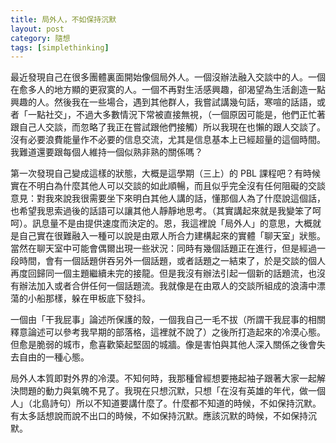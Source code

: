 ```yaml
---
title: 局外人，不如保持沉默
layout: post
category: 隨想
tags: [simplethinking]
---
```

最近發現自己在很多團體裏面開始像個局外人。一個沒辦法融入交談中的人。一個在愈多人的地方顯的更寂寞的人。一個不再對生活感興趣，卻渴望為生活創造一點興趣的人。然後我在一些場合，遇到其他群人，我嘗試講幾句話，寒喧的話語，或者「一點社交」，不過大多數情況下常被直接無視，（一個原因可能是，他們正忙著跟自己人交談，而忽略了我正在嘗試跟他們接觸）所以我現在也懶的跟人交談了。沒有必要浪費能量作不必要的信息交流，尤其是信息基本上已經超量的這個時間。我難道還要跟每個人維持一個似熟非熟的關係嗎？

第一次發現自己變成這樣的狀態，大概是這學期（三上）的 PBL 課程吧？有時候實在不明白為什麼其他人可以交談的如此順暢，而且似乎完全沒有任何阻礙的交談意見：對我來說我很需要坐下來明白其他人講的話，懂那個人為了什麼說這個話，也希望我思索過後的話語可以讓其他人靜靜地思考。（其實講起來就是我變笨了呵呵）。訊息量不是由提供速度而決定的。恩，我這裡說「局外人」的意思，大概就是自己實在很難融入一種可以說是由眾人所合力建構起來的實體「聊天室」狀態。當然在聊天室中可能會偶爾出現一些狀況：同時有幾個話題正在進行，但是經過一段時間，會有一個話題併吞另外一個話題，或者話題之一結束了，於是交談的個人再度回歸同一個主題繼續未完的接龍。但是我沒有辦法引起一個新的話題流，也沒有辦法加入或者合併任何一個話題流。我就像是在由眾人的交談所組成的浪濤中漂蕩的小船那樣，躲在甲板底下發抖。

一個由「干我屁事」論述所保護的殼，一個我自己一毛不拔（所謂干我屁事的相關釋意論述可以參考我早期的部落格，這裡就不說了）之後所打造起來的冷漠心態。但愈是脆弱的城市，愈喜歡築起堅固的城牆。像是害怕與其他人深入關係之後會失去自由的一種心態。

局外人本質即對外界的冷漠。不知何時，我那種曾經想要捲起袖子跟著大家一起解決問題的動力與氣魄不見了。我現在只想沉默，只想「在沒有英雄的年代，做一個人」（北島詩句）所以不知道要講什麼了。什麼都不知道的時候，不如保持沉默。有太多話想說而說不出口的時候，不如保持沉默。應該沉默的時候，不如保持沉默。